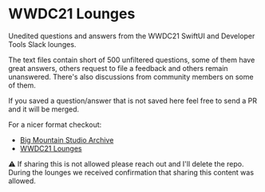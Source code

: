 # WWDC21 Lounges

Unedited questions and answers from the WWDC21 SwiftUI and Developer Tools Slack lounges.

The text files contain short of 500 unfiltered questions, some of them have great answers, others request to file a feedback and others remain unanswered. There's also discussions from community members on some of them.

If you saved a question/answer that is not saved here feel free to send a PR and it will be merged.

For a nicer format checkout:
- [Big Mountain Studio Archive](https://www.bigmountainstudio.com/members/posts/65727-wwdc-2021-questions-answers-from-slack-the-unofficial-archive)
- [WWDC21 Lounges](https://roblack.github.io/WWDC21Lounges/)

⚠️ If sharing this is not allowed please reach out and I'll delete the repo. During the lounges we received confirmation that sharing this content was allowed.